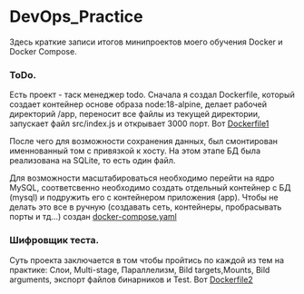 # DevOps_Practice
Здесь краткие записи итогов минипроектов моего обучения Docker и Docker Compose. 


### ToDo.
Есть проект - таск менеджер todo. Сначала я создал Dockerfile, который создает контейнер основе образа node:18-alpine, делает рабочей директорий /app, переносит все файлы из текущей директории, запускает файл src/index.js и открывает 3000 порт. Вот [Dockerfile1](https://github.com/VladimirSemchishin/MyDocker/blob/main/Dockerfile1 "Ссылка на Dockerfile1")

После чего для возможности сохранения данных, был смонтирован именнованный том с привязкой к хосту. На этом этапе БД была реализована на SQLite, то есть один файл.

Для возможности масштабироваться необходимо перейти на ядро MySQL, соответсвенно необходимо создать отдельный контейнер с БД (mysql) и подружить его с контейнером приложения (app). Чтобы не делать это все в ручную (создавать сеть, контейнеры, пробрасывать порты и тд...) создан [docker-compose.yaml](https://github.com/VladimirSemchishin/MyDocker/blob/main/docker-compose.yaml "Ссылка на docker-compose.yaml") 

### Шифровщик теста.
Суть проекта заключается в том чтобы пройтись по каждой из тем на практике: Слои, Multi-stage, Параллелизм, Bild targets,Mounts, Bild arguments, экспорт файлов бинарников и Test. Вот [Dockerfile2](https://github.com/VladimirSemchishin/MyDocker/blob/main/Dockerfile2 "Ссылка на Dockerfile2")
